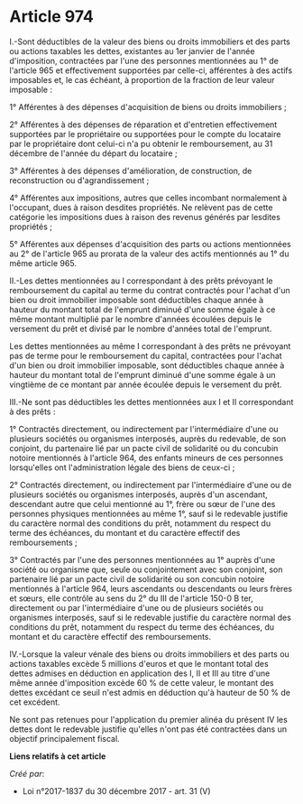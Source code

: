 # Article 974

I.-Sont déductibles de la valeur des biens ou droits immobiliers et des parts ou actions taxables les dettes, existantes au
1er janvier de l'année d'imposition, contractées par l'une des personnes mentionnées au 1° de l'article 965 et effectivement
supportées par celle-ci, afférentes à des actifs imposables et, le cas échéant, à proportion de la fraction de leur valeur
imposable :

1° Afférentes à des dépenses d'acquisition de biens ou droits immobiliers ;

2° Afférentes à des dépenses de réparation et d'entretien effectivement supportées par le propriétaire ou supportées pour le
compte du locataire par le propriétaire dont celui-ci n'a pu obtenir le remboursement, au 31 décembre de l'année du départ du
locataire ;

3° Afférentes à des dépenses d'amélioration, de construction, de reconstruction ou d'agrandissement ;

4° Afférentes aux impositions, autres que celles incombant normalement à l'occupant, dues à raison desdites propriétés. Ne
relèvent pas de cette catégorie les impositions dues à raison des revenus générés par lesdites propriétés ;

5° Afférentes aux dépenses d'acquisition des parts ou actions mentionnées au 2° de l'article 965 au prorata de la valeur des
actifs mentionnés au 1° du même article 965.

II.-Les dettes mentionnées au I correspondant à des prêts prévoyant le remboursement du capital au terme du contrat
contractés pour l'achat d'un bien ou droit immobilier imposable sont déductibles chaque année à hauteur du montant total de
l'emprunt diminué d'une somme égale à ce même montant multiplié par le nombre d'années écoulées depuis le versement du prêt
et divisé par le nombre d'années total de l'emprunt.

Les dettes mentionnées au même I correspondant à des prêts ne prévoyant pas de terme pour le remboursement du capital,
contractées pour l'achat d'un bien ou droit immobilier imposable, sont déductibles chaque année à hauteur du montant total de
l'emprunt diminué d'une somme égale à un vingtième de ce montant par année écoulée depuis le versement du prêt.

III.-Ne sont pas déductibles les dettes mentionnées aux I et II correspondant à des prêts :

1° Contractés directement, ou indirectement par l'intermédiaire d'une ou plusieurs sociétés ou organismes interposés, auprès
du redevable, de son conjoint, du partenaire lié par un pacte civil de solidarité ou du concubin notoire mentionnés à
l'article 964, des enfants mineurs de ces personnes lorsqu'elles ont l'administration légale des biens de ceux-ci ;

2° Contractés directement, ou indirectement par l'intermédiaire d'une ou de plusieurs sociétés ou organismes interposés,
auprès d'un ascendant, descendant autre que celui mentionné au 1°, frère ou sœur de l'une des personnes physiques mentionnées
au même 1°, sauf si le redevable justifie du caractère normal des conditions du prêt, notamment du respect du terme des
échéances, du montant et du caractère effectif des remboursements ;

3° Contractés par l'une des personnes mentionnées au 1° auprès d'une société ou organisme que, seule ou conjointement avec
son conjoint, son partenaire lié par un pacte civil de solidarité ou son concubin notoire mentionnés à l'article 964, leurs
ascendants ou descendants ou leurs frères et sœurs, elle contrôle au sens du 2° du III de l'article 150-0 B ter, directement
ou par l'intermédiaire d'une ou de plusieurs sociétés ou organismes interposés, sauf si le redevable justifie du caractère
normal des conditions du prêt, notamment du respect du terme des échéances, du montant et du caractère effectif des
remboursements.

IV.-Lorsque la valeur vénale des biens ou droits immobiliers et des parts ou actions taxables excède 5 millions d'euros et
que le montant total des dettes admises en déduction en application des I, II et III au titre d'une même année d'imposition
excède 60 % de cette valeur, le montant des dettes excédant ce seuil n'est admis en déduction qu'à hauteur de 50 % de cet
excédent.

Ne sont pas retenues pour l'application du premier alinéa du présent IV les dettes dont le redevable justifie qu'elles n'ont
pas été contractées dans un objectif principalement fiscal.

**Liens relatifs à cet article**

_Créé par_:

  - Loi n°2017-1837 du 30 décembre 2017 - art. 31 (V)
